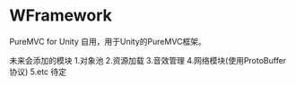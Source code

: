 # WFramework
PureMVC for Unity
自用，用于Unity的PureMVC框架。

未来会添加的模块
1.对象池
2.资源加载
3.音效管理
4.网络模块(使用ProtoBuffer协议)
5.etc 待定
